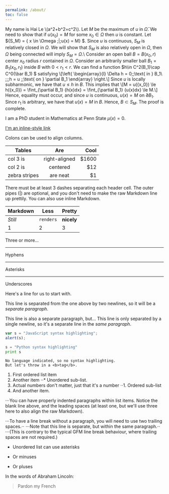 ```yaml
---
permalink: /about/
toc: false
---
```


My name is Hai Le \\(a^2+b^2=c^2\\).
Let $M$ be the maximum of $u$ in $\bar \Omega$. We need to show that if $u(x_0)=M$ for some $x_0\in \Omega$ then $u$ is constant. Let ${S_M} = \{ x \in \Omega \;|\;u(x) = M\} $. Since $u$ is continuous, $S_M$ is relatively closed in $\Omega$. We will show that $S_M$ is also relatively open in $\Omega$, then $\Omega$ being connected will imply $S_M=\Omega$.\\
Consider an open ball $B=B(x_0,r)$ center $x_0$ radius $r$ contained in $\Omega$. Consider an arbitrarily smaller ball $B_1=B_1(x_0,r_1)$ inside $B$ with $0<r_1<r$.  We can find a function $h\in C^2(B_1)\cap C^0(\bar B_1) $ satisfying
\\[\left\{ \begin{array}{l}
\Delta h = 0\;\;\text{ in } B_1\\
\;\;\;h = u \;\;\text{ on } \partial B_1
\end{array} \right.\\]
Since $u$ is locally subharmonic, we have that $u\le h$ in $B$. This implies that
\\[M = u({x_0}) \le h({x_0}) = \fint_{\partial B_1} {h(x)dx}  = \fint_{\partial B_1} {u(x)dx}  \le M.\\]
Hence, equality must occur, and since $u$ is continuous, $u(x)=M$ on $\partial B_1$. Since $r_1$ is arbitrary, we have that $u(x)=M$ in $B$. Hence, $B\subset S_M$. The proof is complete.

I am a PhD student in Mathematics at Penn State $\mu(x)=0$.

[I'm an inline-style link](https://www.google.com)

Colons can be used to align columns.

| Tables        | Are           | Cool  |
| ------------- |:-------------:| -----:|
| col 3 is      | right-aligned | $1600 |
| col 2 is      | centered      |   $12 |
| zebra stripes | are neat      |    $1 |

There must be at least 3 dashes separating each header cell.
The outer pipes (|) are optional, and you don't need to make the 
raw Markdown line up prettily. You can also use inline Markdown.

Markdown | Less | Pretty
--- | --- | ---
*Still* | `renders` | **nicely**
1 | 2 | 3

Three or more...

---

Hyphens

***

Asterisks

___

Underscores

Here's a line for us to start with.

This line is separated from the one above by two newlines, so it will be a *separate paragraph*.

This line is also a separate paragraph, but...
This line is only separated by a single newline, so it's a separate line in the *same paragraph*.

```javascript
var s = "JavaScript syntax highlighting";
alert(s);
```
 
```python
s = "Python syntax highlighting"
print s
```
 
```
No language indicated, so no syntax highlighting. 
But let's throw in a <b>tag</b>.
```

1. First ordered list item
2. Another item
⋅⋅* Unordered sub-list. 
1. Actual numbers don't matter, just that it's a number
⋅⋅1. Ordered sub-list
4. And another item.

⋅⋅⋅You can have properly indented paragraphs within list items. Notice the blank line above, and the leading spaces (at least one, but we'll use three here to also align the raw Markdown).

⋅⋅⋅To have a line break without a paragraph, you will need to use two trailing spaces.⋅⋅
⋅⋅⋅Note that this line is separate, but within the same paragraph.⋅⋅
⋅⋅⋅(This is contrary to the typical GFM line break behaviour, where trailing spaces are not required.)

* Unordered list can use asterisks
- Or minuses
+ Or pluses

In the words of Abraham Lincoln:

> Pardon my French
